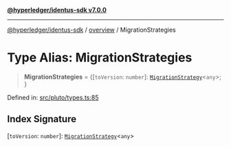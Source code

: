 [**@hyperledger/identus-sdk v7.0.0**](../../README.md)

***

[@hyperledger/identus-sdk](../../README.md) / [overview](../README.md) / MigrationStrategies

# Type Alias: MigrationStrategies

> **MigrationStrategies** = \{\[`toVersion`: `number`\]: [`MigrationStrategy`](MigrationStrategy.md)\<`any`\>; \}

Defined in: [src/pluto/types.ts:85](https://github.com/hyperledger/identus-edge-agent-sdk-ts/blob/96423ee84b124a31ce63036d9d623d1cb73a13c2/src/pluto/types.ts#L85)

## Index Signature

\[`toVersion`: `number`\]: [`MigrationStrategy`](MigrationStrategy.md)\<`any`\>
